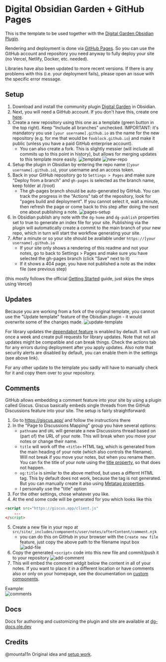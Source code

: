 # Digital Obsidian Garden + GitHub Pages
This is the template to be used together with the [Digital Garden Obsidian Plugin](https://github.com/oleeskild/Obsidian-Digital-Garden).

Rendering and deployment is done via [GitHub Pages](https://pages.github.com/). So you can use the GitHub account and repository you need anyway to fully deploy your site (no Vercel, Netlify, Docker, etc. needed).

Libraries have also been updated to more recent versions. If there is any problems with this (i.e. your deployment fails), please open an issue with the specific error message.

## Setup
1. Download and install the community plugin [Digital Garden](obsidian://show-plugin?id=digitalgarden) in Obsidian.
1. Next, you will need a GitHub account. If you don't have this, create one [here](https://github.com/signup).
1. Create a new repository using this one as a template (green button in the top right). Keep "Include all branches" unchecked. IMPORTANT: it's mandatory you use `[your username].github.io` as the name for the new repository (e.g. for me that would be `foxblock.github.io`) and make it public (unless you have a paid GitHub enterprise account).
    - You can also create a fork. This is slightly messier (will include all commits up to this point in history), but allows for merging updates to this template more easily.
![template](https://github.com/user-attachments/assets/865b2cbb-30b6-42b5-b88b-a4ea00e7406e)
![new-repo](https://github.com/user-attachments/assets/322e0739-6f75-4a48-85e0-bff9bf4735f2)
1. Setup the plugin in Obsidian by entering the repo name (`[your username].github.io`), your username and an access token.
1. Back in your GitHub repository go to `Settings > Pages` and make sure "Deploy from a branch" and `gh-pages` is selected as the branch name, keep folder at /(root)
    - The gh-pages branch should be auto-generated by GitHub. You can track the progress in the "Actions" tab of the repository, look for "pages build and deployment". If you cannot select it, wait a minute, then refresh the page or come back to this step after doing the next one about publishing a note.
![pages-setup](https://github.com/user-attachments/assets/e5306d57-46a9-4b5e-a3c3-6390353f0066)
1. In Obsidian publish any note with the `dg-home` and `dg-publish` properties set to true to generate an index file for your site. Publishing via the plugin will automatically create a commit to the main branch of your new repo, which in turn will start the workflow generating your site.
1. After a minute or so your site should be available under `https://[your username].github.io`
    - If your site only shows a rendering of this readme and not your notes, go to back to Settings > Pages and make sure you have selected the gh-pages branch (click "Save" next to it)
    - If it shows a 404 page, you have not published a note as the index file (see previous step)

(this mostly follows the official [Getting Started](https://dg-docs.ole.dev/getting-started/01-getting-started/) guide, just skips the steps using Vercel)

## Updates
Because you are working from a fork of the original template, you cannot use the "Update template" feature of the Obisdian plugin - it would overwrite some of the changes made.
![update-template](https://github.com/user-attachments/assets/4f912307-ee1e-4b7c-962d-f88bb0eaeb31)

For library updates the [dependabot feature](https://docs.github.com/en/code-security/getting-started/dependabot-quickstart-guide#enabling-dependabot-for-your-repository) is enabled by default. It will run once a week and create pull requests for library updates. Note that not all updates might be compatible and can break things. Check the actions tab for any errors during deployment after you apply updates. Also note that security alerts are disabled by default, you can enable them in the settings (see above link).

For any other update to the template you sadly will have to manually check for it and copy them over to your repository.

## Comments
GitHub allows embedding a comment feature into your site by using a plugin called Giscus. Giscus basically embeds single threads from the GitHub Discussions feature into your site. The setup is fairly straightforward:

1. Go to https://giscus.app/ and follow the instructions there
1. In the "Page to Discussions Mapping" group you have several options:
    - `pathname` and `URL` will generate a new Discussions thread based on (part of) the URL of your note. This will break when you move your notes or change their name.
    - `title` will work off the `<title>` HTML tag, which is generated from the main heading of your note (which also controls the filename). Will not break if you move your notes, but when you rename them. You can fix the title of your note using the [title property](https://dg-docs.ole.dev/advanced/note-specific-settings/#title), so that does not happen.
    - `og:title` is similar to the above method, but uses a differnt HTML tag. This by default does not work, because the tag is not generated. But you can manually create it also using [Metatag properties](https://dg-docs.ole.dev/advanced/note-specific-settings/#metatags).
    - I personally use the "title" option
1. For the other settings, chose whatever you like.
1. At the end some code will be generated for you which looks like this  
```html
<script src="https://giscus.app/client.js" 
    ... 
</script>
```
5. Create a new file in your repo at `src/site/_includes/components/user/notes/afterContent/comment.njk`
    - you can do this on GitHub in your browser with the `Create new file` feature, just copy the above path to the filename input box
![add-file](https://github.com/user-attachments/assets/a944ad35-240b-46fd-b75a-c1271b17a95f)
1. Copy the generated `<script>` code into this new file and commit/push it to your repository
![add-comment](https://github.com/user-attachments/assets/39f813dc-947f-4eb1-952f-2d48ba298077)
1. This will embed the comment widgit below the content in all of your notes. If you want to place it in a different location or have comments also or only on your homepage, see the documentation on [custom components](https://dg-docs.ole.dev/advanced/adding-custom-components/).

Example:  
![comments](https://github.com/user-attachments/assets/5e1ef092-6959-4ec0-a931-aa1041607b69)

## Docs
Docs for authoring and customizing the plugin and site are available at [dg-docs.ole.dev](https://dg-docs.ole.dev/)

## Credits
@mounta11n Original idea and [setup work](https://github.com/oleeskild/obsidian-digital-garden/discussions/160#discussioncomment-9694556).
